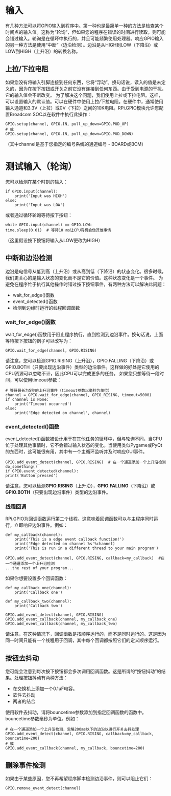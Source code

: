 # 输入
有几种方法可以将GPIO输入到程序中。第一种也是最简单一种的方法是检查某个时间点的输入值。这称为“轮询”，但如果您的程序在错误的时间进行读取，则可能会错过输入。轮询是在循环中执行的，并且可能频繁使用处理器。响应GPIO输入的另一种方法是使用“中断”（边沿检测）。边沿是从HIGH到LOW（下降沿）或LOW到HIGH（上升沿）的转换名称。

## 上拉/下拉电阻
如果您没有将输入引脚连接到任何东西，它将“浮动”。换句话说，读入的值是未定义的，因为在按下按钮或开关之前它没有连接到任何东西。由于受到电源的干扰，它的输入值会不断改变。
为了解决这个问题，我们使用上拉或下拉电阻。这样，可以设置输入的默认值。可以在硬件中使用上拉/下拉电阻。在硬件中，通常使用输入通道和3.3V（上拉）或0V（下拉）之间的10K电阻。RPi.GPIO模块允许您配置Broadcom SOC以在软件中执行此操作：
```
GPIO.setup(channel, GPIO.IN, pull_up_down=GPIO.PUD_UP)
# 或
GPIO.setup(channel, GPIO.IN, pull_up_down=GPIO.PUD_DOWN)
```
（其中channel是基于您指定的编号系统的通道编号 - BOARD或BCM）

# 测试输入（轮询）
您可以检测在某个时刻的输入：
```
if GPIO.input(channel):
    print('Input was HIGH')
else:
    print('Input was LOW')
```
或者通过循环轮询等待按下按钮：
```
while GPIO.input(channel) == GPIO.LOW:
time.sleep(0.01)  # 等待10 ms让CPU有机会做其他事情
```
（这里假设按下按钮将输入从LOW更改为HIGH）

## 中断和边沿检测
边沿是电信号从低到高（上升沿）或从高到低（下降沿）的状态变化。很多时候，我们更关心的是输入状态的变化而不是它的价值。这种状态变化是一个事件。
为避免在程序忙于执行其他操作时错过按下按钮事件，有两种方法可以解决此问题：
- wait_for_edge()函数
- event_detected()函数
- 检测到边缘时运行的线程回调函数

### wait_for_edge()函数
wait_for_edge()函数用于阻止程序执行，直到检测到边沿事件。换句话说，上面等待按下按钮的例子可以改写为：
```
GPIO.wait_for_edge(channel, GPIO.RISING)
```
请注意，您可以检测GPIO.RISING（上升沿），GPIO.FALLING（下降沿）或GPIO.BOTH（只要出现边沿事件）类型的边沿事件。这样做的好处是它使用的CPU资源可以忽略不计，因此CPU可以完成更多的任务。
如果您只想等待一段时间，可以使用timeout参数：
```
# 等待最长为5秒的上升沿事件（timeout参数以毫秒为单位）
channel = GPIO.wait_for_edge(channel, GPIO_RISING, timeout=5000)
if channel is None:
    print('Timeout occurred')
else:
    print('Edge detected on channel', channel)
```

### event_detected()函数
event_detected()函数被设计用于在其他任务的循环中，但与轮询不同，当CPU忙于处理其他事情时，它不会错过输入状态的变化。当使用类似Pygame或PyQt的东西时，这可能很有用，其中有一个主循环监听并及时响应GUI事件。
```
GPIO.add_event_detect(channel, GPIO.RISING)  # 在一个通道添加一个上升沿检测
do_something()
if GPIO.event_detected(channel):
print('Button pressed')
```
请注意，您可以检测**GPIO.RISING**（上升沿），**GPIO.FALLING**（下降沿）或**GPIO.BOTH**（只要出现边沿事件）类型的边沿事件。

### 线程回调
RPi.GPIO为回调函数运行第二个线程。这意味着回调函数可以与主程序同时运行，立即响应边沿事件。例如：
```
def my_callback(channel):
    print('This is a edge event callback function!')
    print('Edge detected on channel %s'%channel)
    print('This is run in a different thread to your main program')

GPIO.add_event_detect(channel, GPIO.RISING, callback=my_callback)  #在一个通道添加一个上升沿检测
...the rest of your program...
```
如果你想要设置多个回调函数：
```
def my_callback_one(channel):
    print('Callback one')
    
def my_callback_two(channel):
    print('Callback two')
    
GPIO.add_event_detect(channel, GPIO.RISING)
GPIO.add_event_callback(channel, my_callback_one)
GPIO.add_event_callback(channel, my_callback_two)
```
请注意，在这种情况下，回调函数是按顺序运行的，而不是同时运行的。这是因为同一时间只能有一个线程用于回调，其中每个回调都按照它们的定义顺序运行。

## 按钮去抖动
您可能会注意到每次按下按钮都会多次调用回调函数。这是所谓的“按钮抖动”的结果。处理按钮抖动有两种方法：
- 在交换机上添加一个0.1uF电容。
- 软件去抖动
- 两者的结合

使用软件去抖动，请将bouncetime参数添加到指定回调函数的函数中。bouncetime参数毫秒为单位。例如：
```
# 在一个通道添加一个上升沿检测，忽略200ms以下的边沿以进行开关去抖处理
GPIO.add_event_detect(channel, GPIO.RISING, callback=my_callback, bouncetime=200)
# 或
GPIO.add_event_callback(channel, my_callback, bouncetime=200)
```

## 删除事件检测
如果由于某些原因，您不再希望程序脚本检测边沿事件，则可以阻止它们：
```
GPIO.remove_event_detect(channel)
```
